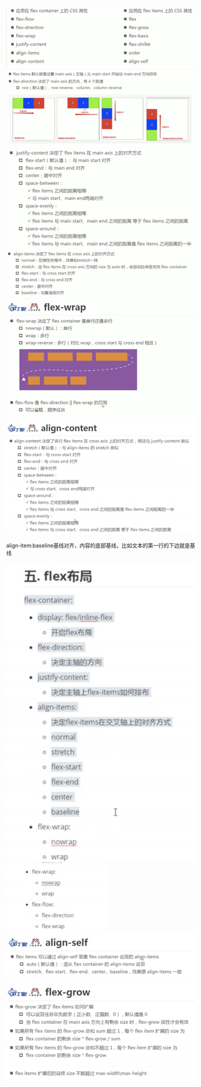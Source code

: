 ![](./flex1.png)
![](./flex2.png)
![](./flex3.png)
![](./flex4.png)
![](./flex5.png)
![](./flex6.png)

align-item:baseline基线对齐，内容的底部基线，比如文本的第一行的下边就是基线

![](./flex7.jpg)
![](./flex8.jpg)
![](./flex9.png)
![](./flex10.png)
[](./flex11.png)
[](./flex12.png)
[](./flex13.png)